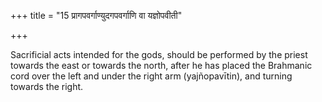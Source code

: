 +++
title = "15 प्रागपवर्गाण्युदगपवर्गाणि वा यज्ञोपवीती"

+++

Sacrificial acts intended for the gods, should be performed by the priest towards the east or towards the north, after he has placed the Brahmanic cord over the left and under the right arm (yajñopavītin), and turning towards the right.
